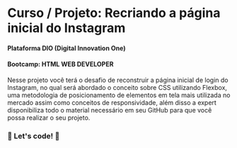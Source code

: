 # Curso / Projeto: Recriando a página inicial do Instagram



#### Plataforma DIO (Digital Innovation One)

#### Bootcamp: HTML WEB DEVELOPER



Nesse projeto você terá o desafio de reconstruir a página inicial de login do Instagram, no qual será abordado o conceito sobre CSS utilizando Flexbox, uma metodologia de posicionamento de elementos em tela mais utilizada no mercado assim como conceitos de responsividade, além disso a expert disponibiliza todo o material necessário em seu GitHub para que você possa realizar o seu projeto.



### 🚀 Let's code! 🚀
